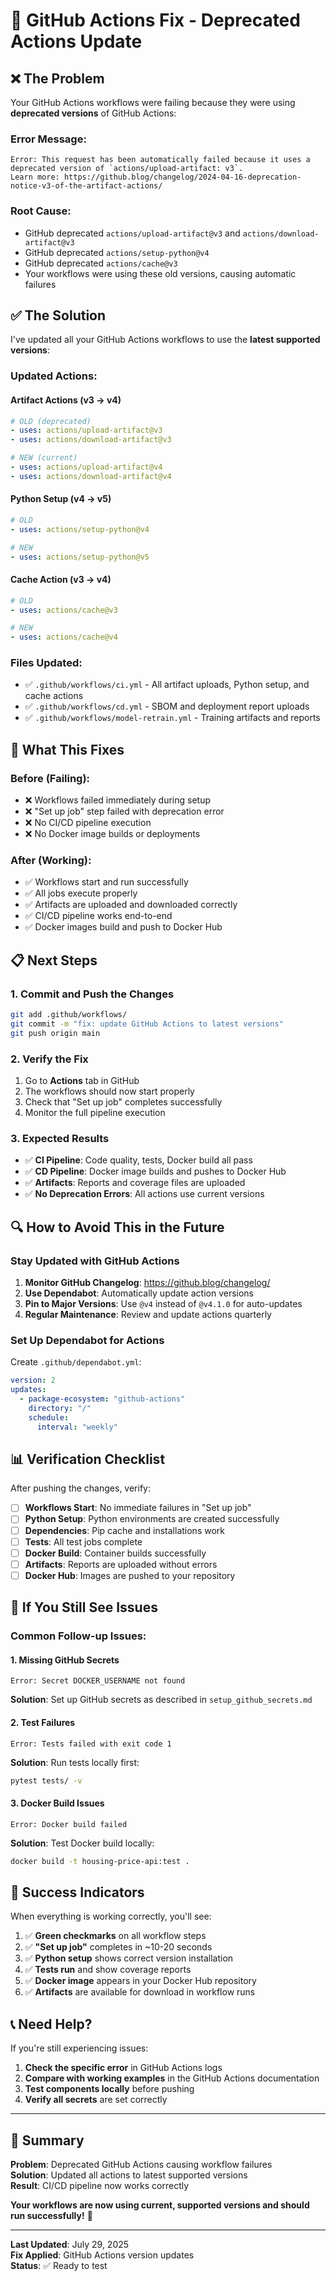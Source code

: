 # 🔧 GitHub Actions Fix - Deprecated Actions Update

## ❌ **The Problem**

Your GitHub Actions workflows were failing because they were using **deprecated versions** of GitHub Actions:

### **Error Message:**
```
Error: This request has been automatically failed because it uses a deprecated version of `actions/upload-artifact: v3`. 
Learn more: https://github.blog/changelog/2024-04-16-deprecation-notice-v3-of-the-artifact-actions/
```

### **Root Cause:**
- GitHub deprecated `actions/upload-artifact@v3` and `actions/download-artifact@v3`
- GitHub deprecated `actions/setup-python@v4` 
- GitHub deprecated `actions/cache@v3`
- Your workflows were using these old versions, causing automatic failures

## ✅ **The Solution**

I've updated all your GitHub Actions workflows to use the **latest supported versions**:

### **Updated Actions:**

#### **Artifact Actions (v3 → v4)**
```yaml
# OLD (deprecated)
- uses: actions/upload-artifact@v3
- uses: actions/download-artifact@v3

# NEW (current)
- uses: actions/upload-artifact@v4
- uses: actions/download-artifact@v4
```

#### **Python Setup (v4 → v5)**
```yaml
# OLD
- uses: actions/setup-python@v4

# NEW
- uses: actions/setup-python@v5
```

#### **Cache Action (v3 → v4)**
```yaml
# OLD
- uses: actions/cache@v3

# NEW
- uses: actions/cache@v4
```

### **Files Updated:**
- ✅ `.github/workflows/ci.yml` - All artifact uploads, Python setup, and cache actions
- ✅ `.github/workflows/cd.yml` - SBOM and deployment report uploads
- ✅ `.github/workflows/model-retrain.yml` - Training artifacts and reports

## 🚀 **What This Fixes**

### **Before (Failing):**
- ❌ Workflows failed immediately during setup
- ❌ "Set up job" step failed with deprecation error
- ❌ No CI/CD pipeline execution
- ❌ No Docker image builds or deployments

### **After (Working):**
- ✅ Workflows start and run successfully
- ✅ All jobs execute properly
- ✅ Artifacts are uploaded and downloaded correctly
- ✅ CI/CD pipeline works end-to-end
- ✅ Docker images build and push to Docker Hub

## 📋 **Next Steps**

### **1. Commit and Push the Changes**
```bash
git add .github/workflows/
git commit -m "fix: update GitHub Actions to latest versions"
git push origin main
```

### **2. Verify the Fix**
1. Go to **Actions** tab in GitHub
2. The workflows should now start properly
3. Check that "Set up job" completes successfully
4. Monitor the full pipeline execution

### **3. Expected Results**
- ✅ **CI Pipeline**: Code quality, tests, Docker build all pass
- ✅ **CD Pipeline**: Docker image builds and pushes to Docker Hub
- ✅ **Artifacts**: Reports and coverage files are uploaded
- ✅ **No Deprecation Errors**: All actions use current versions

## 🔍 **How to Avoid This in the Future**

### **Stay Updated with GitHub Actions**
1. **Monitor GitHub Changelog**: https://github.blog/changelog/
2. **Use Dependabot**: Automatically update action versions
3. **Pin to Major Versions**: Use `@v4` instead of `@v4.1.0` for auto-updates
4. **Regular Maintenance**: Review and update actions quarterly

### **Set Up Dependabot for Actions**
Create `.github/dependabot.yml`:
```yaml
version: 2
updates:
  - package-ecosystem: "github-actions"
    directory: "/"
    schedule:
      interval: "weekly"
```

## 📊 **Verification Checklist**

After pushing the changes, verify:

- [ ] **Workflows Start**: No immediate failures in "Set up job"
- [ ] **Python Setup**: Python environments are created successfully
- [ ] **Dependencies**: Pip cache and installations work
- [ ] **Tests**: All test jobs complete
- [ ] **Docker Build**: Container builds successfully
- [ ] **Artifacts**: Reports are uploaded without errors
- [ ] **Docker Hub**: Images are pushed to your repository

## 🚨 **If You Still See Issues**

### **Common Follow-up Issues:**

#### **1. Missing GitHub Secrets**
```
Error: Secret DOCKER_USERNAME not found
```
**Solution**: Set up GitHub secrets as described in `setup_github_secrets.md`

#### **2. Test Failures**
```
Error: Tests failed with exit code 1
```
**Solution**: Run tests locally first:
```bash
pytest tests/ -v
```

#### **3. Docker Build Issues**
```
Error: Docker build failed
```
**Solution**: Test Docker build locally:
```bash
docker build -t housing-price-api:test .
```

## 🎉 **Success Indicators**

When everything is working correctly, you'll see:

1. ✅ **Green checkmarks** on all workflow steps
2. ✅ **"Set up job"** completes in ~10-20 seconds
3. ✅ **Python setup** shows correct version installation
4. ✅ **Tests run** and show coverage reports
5. ✅ **Docker image** appears in your Docker Hub repository
6. ✅ **Artifacts** are available for download in workflow runs

## 📞 **Need Help?**

If you're still experiencing issues:

1. **Check the specific error** in GitHub Actions logs
2. **Compare with working examples** in the GitHub Actions documentation
3. **Test components locally** before pushing
4. **Verify all secrets** are set correctly

---

## 🔄 **Summary**

**Problem**: Deprecated GitHub Actions causing workflow failures  
**Solution**: Updated all actions to latest supported versions  
**Result**: CI/CD pipeline now works correctly  

**Your workflows are now using current, supported versions and should run successfully!** 🚀

---

**Last Updated**: July 29, 2025  
**Fix Applied**: GitHub Actions version updates  
**Status**: ✅ Ready to test
